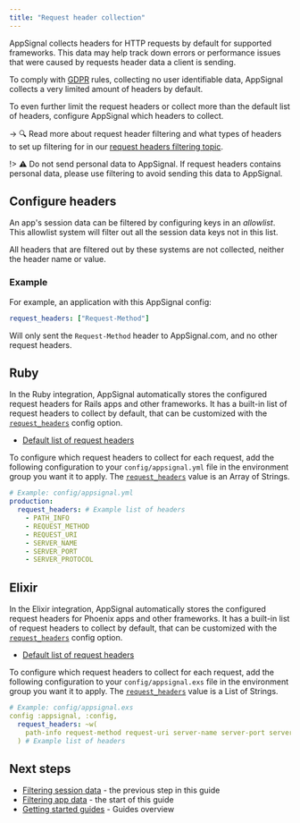 ```yaml
---
title: "Request header collection"
---
```


AppSignal collects headers for HTTP requests by default for supported frameworks. This data may help track down errors or performance issues that were caused by requests header data a client is sending.

To comply with [GDPR](/appsignal/gdpr.html) rules, collecting no user identifiable data, AppSignal collects a very limited amount of headers by default.

To even further limit the request headers or collect more than the default list of headers, configure AppSignal which headers to collect.

-> 🔍 Read more about request header filtering and what types of headers to set up filtering for in our [request headers filtering topic](/application/header-filtering.html).

!> ⚠️ Do not send personal data to AppSignal. If request headers contains personal data, please use filtering to avoid sending this data to AppSignal.

## Configure headers

An app's session data can be filtered by configuring keys in an _allowlist_. This allowlist system will filter out all the session data keys not in this list.

All headers that are filtered out by these systems are not collected, neither the header name or value.

### Example

For example, an application with this AppSignal config:

```yaml
request_headers: ["Request-Method"]
```

Will only sent the `Request-Method` header to AppSignal.com, and no other request headers.

## Ruby

In the Ruby integration, AppSignal automatically stores the configured request headers for Rails apps and other frameworks. It has a built-in list of request headers to collect by default, that can be customized with the [`request_headers`][ruby request headers] config option.

- [Default list of request headers][ruby request headers]

To configure which request headers to collect for each request, add the following configuration to your `config/appsignal.yml` file in the environment group you want it to apply. The [`request_headers`][ruby request headers] value is an Array of Strings.

[ruby request headers]: /ruby/configuration/options.html#option-filter_session_data

```yaml
# Example: config/appsignal.yml
production:
  request_headers: # Example list of headers
    - PATH_INFO
    - REQUEST_METHOD
    - REQUEST_URI
    - SERVER_NAME
    - SERVER_PORT
    - SERVER_PROTOCOL
```

## Elixir

In the Elixir integration, AppSignal automatically stores the configured request headers for Phoenix apps and other frameworks. It has a built-in list of request headers to collect by default, that can be customized with the [`request_headers`][elixir request headers] config option.

- [Default list of request headers][elixir request headers]

To configure which request headers to collect for each request, add the following configuration to your `config/appsignal.exs` file in the environment group you want it to apply. The [`request_headers`][elixir request headers] value is a List of Strings.

[elixir request headers]: /elixir/configuration/options.html#option-filter_session_data

```yaml
# Example: config/appsignal.exs
config :appsignal, :config,
  request_headers: ~w(
    path-info request-method request-uri server-name server-port server-protocol
  ) # Example list of headers
```

## Next steps

- [Filtering session data](/guides/filter-data/filter-session-data.html) - the previous step in this guide
- [Filtering app data](/guides/filter-data/) - the start of this guide
- [Getting started guides](/guides/) - Guides overview

[header filtering]: /application/header-filtering.html
[disabled entirely]: /application/header-filtering.html#filter-all-request-headers
